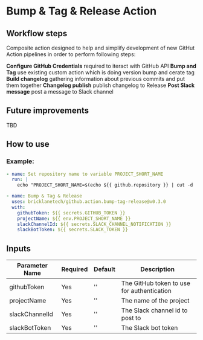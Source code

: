 # Bump & Tag & Release Action

## Workflow steps

Composite action designed to help and simplify development of new GitHut Action pipelines in order to perform following steps:

**Configure GitHub Credentials** required to iteract with GitHub API
**Bump and Tag** use existing custom action which is doing version bump and cerate tag
**Build changelog** gathering information about previous commits and put them together
**Changelog publish** publish changelog to Release
**Post Slack message** post a message to Slack channel

## Future improvements

TBD

## How to use

### Example:

```yml
- name: Set repository name to variable PROJECT_SHORT_NAME
  run: |
    echo "PROJECT_SHORT_NAME=$(echo ${{ github.repository }} | cut -d '/' -f 2)" >> $GITHUB_ENV

- name: Bump & Tag & Release
  uses: bricklanetech/github.action.bump-tag-release@v0.3.0
  with:
    githubToken: ${{ secrets.GITHUB_TOKEN }}
    projectName: ${{ env.PROJECT_SHORT_NAME }}
    slackChannelId: ${{ secrets.SLACK_CHANNEL_NOTIFICATION }}
    slackBotToken: ${{ secrets.SLACK_TOKEN }}
```

## Inputs

| Parameter Name | Required | Default | Description                                |
| -------------- | -------- | ------- | ------------------------------------------ |
| githubToken    | Yes      | ''      | The GitHub token to use for authentication |
| projectName    | Yes      | ''      | The name of the project                    |
| slackChannelId | Yes      | ''      | The Slack channel id to post to            |
| slackBotToken  | Yes      | ''      | The Slack bot token                        |
